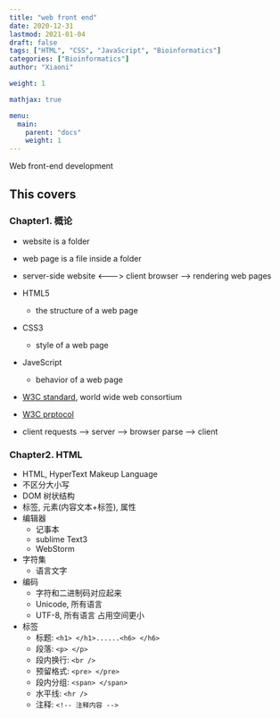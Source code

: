 ```yaml
---
title: "web front end"
date: 2020-12-31
lastmod: 2021-01-04
draft: false
tags: ["HTML", "CSS", "JavaScript", "Bioinformatics"]
categories: ["Bioinformatics"]
author: "Xiaoni"

weight: 1

mathjax: true

menu:
  main:
    parent: "docs"
    weight: 1
---
```


Web front-end development

<!--more-->

## This covers

### Chapter1. 概论

- website is a folder
- web page is a file inside a folder
- server-side website <---> client browser --> rendering web pages 
- HTML5
  - the structure of a web page
- CSS3 
  - style of a web page
- JaveScript
  - behavior of a web page
- [W3C standard](https://www.w3.org/), world wide web consortium
- [W3C prptocol](https://www.w3schools.com/)

- client requests --> server --> browser parse --> client

### Chapter2. HTML

- HTML, HyperText Makeup Language
- 不区分大小写 
- DOM 树状结构
- 标签, 元素(内容文本+标签), 属性
- 编辑器
  - 记事本
  - sublime Text3
  - WebStorm
- 字符集
  - 语言文字
- 编码
  - 字符和二进制码对应起来
  - Unicode, 所有语言
  - UTF-8, 所有语言 占用空间更小
- 标签
  - 标题: `<h1> </h1>......<h6> </h6>` 
  - 段落: `<p> </p>`
  - 段内换行: `<br />`
  - 预留格式: `<pre> </pre>`
  - 段内分组: `<span> </span>`
  - 水平线: `<hr />`
  - 注释: `<!-- 注释内容 -->`
